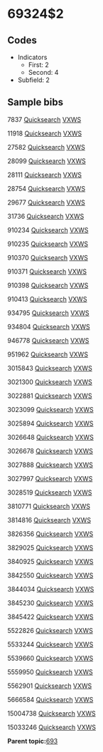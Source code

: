 # 69324$2

## Codes

-   Indicators
    -   First: 2
    -   Second: 4
-   Subfield: 2

## Sample bibs

7837 [Quicksearch](https://search.library.yale.edu/catalog/7837) [VXWS](http://prodorbis.library.yale.edu:7014/vxws/GetHoldingsService?bibId=7837)

11918 [Quicksearch](https://search.library.yale.edu/catalog/11918) [VXWS](http://prodorbis.library.yale.edu:7014/vxws/GetHoldingsService?bibId=11918)

27582 [Quicksearch](https://search.library.yale.edu/catalog/27582) [VXWS](http://prodorbis.library.yale.edu:7014/vxws/GetHoldingsService?bibId=27582)

28099 [Quicksearch](https://search.library.yale.edu/catalog/28099) [VXWS](http://prodorbis.library.yale.edu:7014/vxws/GetHoldingsService?bibId=28099)

28111 [Quicksearch](https://search.library.yale.edu/catalog/28111) [VXWS](http://prodorbis.library.yale.edu:7014/vxws/GetHoldingsService?bibId=28111)

28754 [Quicksearch](https://search.library.yale.edu/catalog/28754) [VXWS](http://prodorbis.library.yale.edu:7014/vxws/GetHoldingsService?bibId=28754)

29677 [Quicksearch](https://search.library.yale.edu/catalog/29677) [VXWS](http://prodorbis.library.yale.edu:7014/vxws/GetHoldingsService?bibId=29677)

31736 [Quicksearch](https://search.library.yale.edu/catalog/31736) [VXWS](http://prodorbis.library.yale.edu:7014/vxws/GetHoldingsService?bibId=31736)

910234 [Quicksearch](https://search.library.yale.edu/catalog/910234) [VXWS](http://prodorbis.library.yale.edu:7014/vxws/GetHoldingsService?bibId=910234)

910235 [Quicksearch](https://search.library.yale.edu/catalog/910235) [VXWS](http://prodorbis.library.yale.edu:7014/vxws/GetHoldingsService?bibId=910235)

910370 [Quicksearch](https://search.library.yale.edu/catalog/910370) [VXWS](http://prodorbis.library.yale.edu:7014/vxws/GetHoldingsService?bibId=910370)

910371 [Quicksearch](https://search.library.yale.edu/catalog/910371) [VXWS](http://prodorbis.library.yale.edu:7014/vxws/GetHoldingsService?bibId=910371)

910398 [Quicksearch](https://search.library.yale.edu/catalog/910398) [VXWS](http://prodorbis.library.yale.edu:7014/vxws/GetHoldingsService?bibId=910398)

910413 [Quicksearch](https://search.library.yale.edu/catalog/910413) [VXWS](http://prodorbis.library.yale.edu:7014/vxws/GetHoldingsService?bibId=910413)

934795 [Quicksearch](https://search.library.yale.edu/catalog/934795) [VXWS](http://prodorbis.library.yale.edu:7014/vxws/GetHoldingsService?bibId=934795)

934804 [Quicksearch](https://search.library.yale.edu/catalog/934804) [VXWS](http://prodorbis.library.yale.edu:7014/vxws/GetHoldingsService?bibId=934804)

946778 [Quicksearch](https://search.library.yale.edu/catalog/946778) [VXWS](http://prodorbis.library.yale.edu:7014/vxws/GetHoldingsService?bibId=946778)

951962 [Quicksearch](https://search.library.yale.edu/catalog/951962) [VXWS](http://prodorbis.library.yale.edu:7014/vxws/GetHoldingsService?bibId=951962)

3015843 [Quicksearch](https://search.library.yale.edu/catalog/3015843) [VXWS](http://prodorbis.library.yale.edu:7014/vxws/GetHoldingsService?bibId=3015843)

3021300 [Quicksearch](https://search.library.yale.edu/catalog/3021300) [VXWS](http://prodorbis.library.yale.edu:7014/vxws/GetHoldingsService?bibId=3021300)

3022881 [Quicksearch](https://search.library.yale.edu/catalog/3022881) [VXWS](http://prodorbis.library.yale.edu:7014/vxws/GetHoldingsService?bibId=3022881)

3023099 [Quicksearch](https://search.library.yale.edu/catalog/3023099) [VXWS](http://prodorbis.library.yale.edu:7014/vxws/GetHoldingsService?bibId=3023099)

3025894 [Quicksearch](https://search.library.yale.edu/catalog/3025894) [VXWS](http://prodorbis.library.yale.edu:7014/vxws/GetHoldingsService?bibId=3025894)

3026648 [Quicksearch](https://search.library.yale.edu/catalog/3026648) [VXWS](http://prodorbis.library.yale.edu:7014/vxws/GetHoldingsService?bibId=3026648)

3026678 [Quicksearch](https://search.library.yale.edu/catalog/3026678) [VXWS](http://prodorbis.library.yale.edu:7014/vxws/GetHoldingsService?bibId=3026678)

3027888 [Quicksearch](https://search.library.yale.edu/catalog/3027888) [VXWS](http://prodorbis.library.yale.edu:7014/vxws/GetHoldingsService?bibId=3027888)

3027997 [Quicksearch](https://search.library.yale.edu/catalog/3027997) [VXWS](http://prodorbis.library.yale.edu:7014/vxws/GetHoldingsService?bibId=3027997)

3028519 [Quicksearch](https://search.library.yale.edu/catalog/3028519) [VXWS](http://prodorbis.library.yale.edu:7014/vxws/GetHoldingsService?bibId=3028519)

3810771 [Quicksearch](https://search.library.yale.edu/catalog/3810771) [VXWS](http://prodorbis.library.yale.edu:7014/vxws/GetHoldingsService?bibId=3810771)

3814816 [Quicksearch](https://search.library.yale.edu/catalog/3814816) [VXWS](http://prodorbis.library.yale.edu:7014/vxws/GetHoldingsService?bibId=3814816)

3826356 [Quicksearch](https://search.library.yale.edu/catalog/3826356) [VXWS](http://prodorbis.library.yale.edu:7014/vxws/GetHoldingsService?bibId=3826356)

3829025 [Quicksearch](https://search.library.yale.edu/catalog/3829025) [VXWS](http://prodorbis.library.yale.edu:7014/vxws/GetHoldingsService?bibId=3829025)

3840925 [Quicksearch](https://search.library.yale.edu/catalog/3840925) [VXWS](http://prodorbis.library.yale.edu:7014/vxws/GetHoldingsService?bibId=3840925)

3842550 [Quicksearch](https://search.library.yale.edu/catalog/3842550) [VXWS](http://prodorbis.library.yale.edu:7014/vxws/GetHoldingsService?bibId=3842550)

3844034 [Quicksearch](https://search.library.yale.edu/catalog/3844034) [VXWS](http://prodorbis.library.yale.edu:7014/vxws/GetHoldingsService?bibId=3844034)

3845230 [Quicksearch](https://search.library.yale.edu/catalog/3845230) [VXWS](http://prodorbis.library.yale.edu:7014/vxws/GetHoldingsService?bibId=3845230)

3845422 [Quicksearch](https://search.library.yale.edu/catalog/3845422) [VXWS](http://prodorbis.library.yale.edu:7014/vxws/GetHoldingsService?bibId=3845422)

5522826 [Quicksearch](https://search.library.yale.edu/catalog/5522826) [VXWS](http://prodorbis.library.yale.edu:7014/vxws/GetHoldingsService?bibId=5522826)

5533244 [Quicksearch](https://search.library.yale.edu/catalog/5533244) [VXWS](http://prodorbis.library.yale.edu:7014/vxws/GetHoldingsService?bibId=5533244)

5539660 [Quicksearch](https://search.library.yale.edu/catalog/5539660) [VXWS](http://prodorbis.library.yale.edu:7014/vxws/GetHoldingsService?bibId=5539660)

5559950 [Quicksearch](https://search.library.yale.edu/catalog/5559950) [VXWS](http://prodorbis.library.yale.edu:7014/vxws/GetHoldingsService?bibId=5559950)

5562901 [Quicksearch](https://search.library.yale.edu/catalog/5562901) [VXWS](http://prodorbis.library.yale.edu:7014/vxws/GetHoldingsService?bibId=5562901)

5666584 [Quicksearch](https://search.library.yale.edu/catalog/5666584) [VXWS](http://prodorbis.library.yale.edu:7014/vxws/GetHoldingsService?bibId=5666584)

15004738 [Quicksearch](https://search.library.yale.edu/catalog/15004738) [VXWS](http://prodorbis.library.yale.edu:7014/vxws/GetHoldingsService?bibId=15004738)

15033246 [Quicksearch](https://search.library.yale.edu/catalog/15033246) [VXWS](http://prodorbis.library.yale.edu:7014/vxws/GetHoldingsService?bibId=15033246)

**Parent topic:**[693](../../tags/693/693.md)


